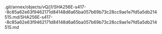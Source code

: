 .git/annex/objects/vQ/j1/SHA256E-s417--8c85a62e63f9462171d84148d6a65ba057b69b73c28cc9ae1e7fd5a5db214515.md/SHA256E-s417--8c85a62e63f9462171d84148d6a65ba057b69b73c28cc9ae1e7fd5a5db214515.md